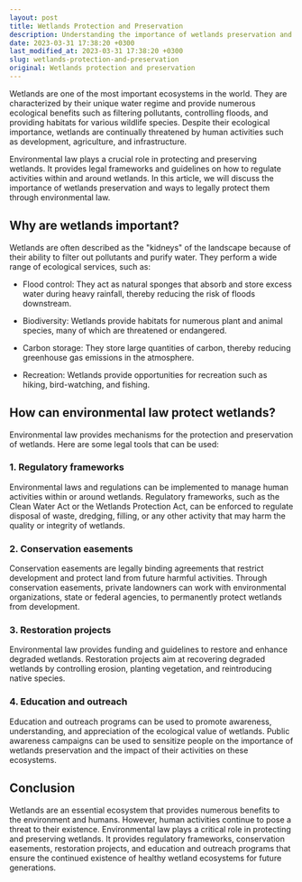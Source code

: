 ```yaml
---
layout: post
title: Wetlands Protection and Preservation
description: Understanding the importance of wetlands preservation and ways to legally protect them through environmental law.
date: 2023-03-31 17:38:20 +0300
last_modified_at: 2023-03-31 17:38:20 +0300
slug: wetlands-protection-and-preservation
original: Wetlands protection and preservation
---
```


Wetlands are one of the most important ecosystems in the world. They are characterized by their unique water regime and provide numerous ecological benefits such as filtering pollutants, controlling floods, and providing habitats for various wildlife species. Despite their ecological importance, wetlands are continually threatened by human activities such as development, agriculture, and infrastructure.

Environmental law plays a crucial role in protecting and preserving wetlands. It provides legal frameworks and guidelines on how to regulate activities within and around wetlands. In this article, we will discuss the importance of wetlands preservation and ways to legally protect them through environmental law.

## Why are wetlands important?

Wetlands are often described as the "kidneys" of the landscape because of their ability to filter out pollutants and purify water. They perform a wide range of ecological services, such as:

-  Flood control: They act as natural sponges that absorb and store excess water during heavy rainfall, thereby reducing the risk of floods downstream.

-  Biodiversity: Wetlands provide habitats for numerous plant and animal species, many of which are threatened or endangered.

-  Carbon storage: They store large quantities of carbon, thereby reducing greenhouse gas emissions in the atmosphere.

-  Recreation: Wetlands provide opportunities for recreation such as hiking, bird-watching, and fishing.

## How can environmental law protect wetlands?

Environmental law provides mechanisms for the protection and preservation of wetlands. Here are some legal tools that can be used:

### 1. Regulatory frameworks

Environmental laws and regulations can be implemented to manage human activities within or around wetlands. Regulatory frameworks, such as the Clean Water Act or the Wetlands Protection Act, can be enforced to regulate disposal of waste, dredging, filling, or any other activity that may harm the quality or integrity of wetlands.

### 2. Conservation easements

Conservation easements are legally binding agreements that restrict development and protect land from future harmful activities. Through conservation easements, private landowners can work with environmental organizations, state or federal agencies, to permanently protect wetlands from development.

### 3. Restoration projects

Environmental law provides funding and guidelines to restore and enhance degraded wetlands. Restoration projects aim at recovering degraded wetlands by controlling erosion, planting vegetation, and reintroducing native species.

### 4. Education and outreach

Education and outreach programs can be used to promote awareness, understanding, and appreciation of the ecological value of wetlands. Public awareness campaigns can be used to sensitize people on the importance of wetlands preservation and the impact of their activities on these ecosystems.

## Conclusion

Wetlands are an essential ecosystem that provides numerous benefits to the environment and humans. However, human activities continue to pose a threat to their existence. Environmental law plays a critical role in protecting and preserving wetlands. It provides regulatory frameworks, conservation easements, restoration projects, and education and outreach programs that ensure the continued existence of healthy wetland ecosystems for future generations.